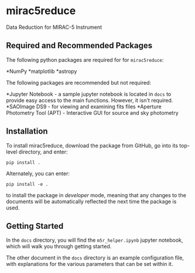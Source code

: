 # mirac5reduce
Data Reduction for MIRAC-5 Instrument

## Required and Recommended Packages

The following python packages are required for for `mirac5reduce`:

*NumPy
*matplotlib
*astropy

The following packages are recommended but not required:

*Jupyter Notebook - a sample jupyter notebook is located in `docs` to provide easy access to the main functions. However, it isn't required.
*SAOImage DS9 - for viewing and examining fits files
*Aperture Photometry Tool (APT) - Interactive GUI for source and sky photometry

## Installation

To install mirac5reduce, download the package from GitHub, go into its top-level directory, and enter:
```
pip install .
```

Alternately, you can enter:
```
pip install -e .
```
to install the package in *developer* mode, meaning that any changes to the documents will be automatically reflected the next time the package is used.

## Getting Started

In the `docs` directory, you will find the `m5r_helper.ipynb` jupyter notebook, which will walk you through getting started.

The other document in the `docs` directory is an example configuration file, with explanations for the various parameters that can be set within it.
